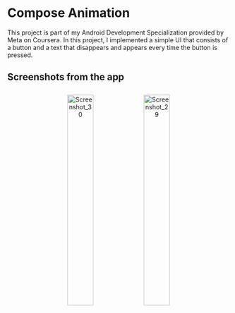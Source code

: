 # Compose Animation
This project is part of my Android Development Specialization provided by Meta on Coursera. In this project, I implemented a simple UI that consists of a button and a text that disappears and appears every time the button is pressed.
## Screenshots from the app
<div align="center" style="padding: 10px;">
<img width="35%" alt="Screenshot_30" src="https://user-images.githubusercontent.com/92806557/233860567-fd147926-d953-4b0d-9f7a-d74fa4bb7c37.png">
<img width="35%" alt="Screenshot_29" src="https://user-images.githubusercontent.com/92806557/233860568-5a78ab2b-f7cd-4b41-ad9f-67d6960e8476.png">
</div>
